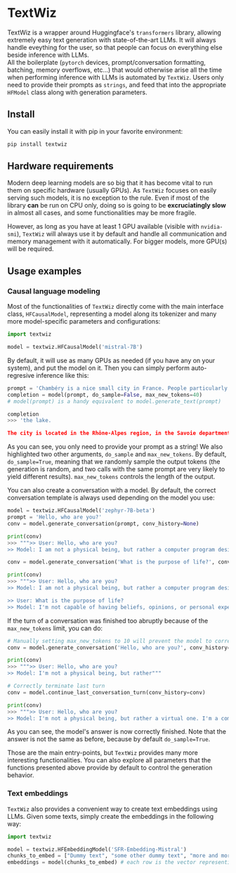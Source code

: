 # TextWiz

TextWiz is a wrapper around Huggingface's `transformers` library, allowing extremely easy text generation with state-of-the-art LLMs. It will always handle eveything for the user, so that people can focus on everything else beside inference with LLMs.  
All the boilerplate (`pytorch` devices, prompt/conversation formatting, batching, memory overflows, etc...) that would otherwise arise all the time when performing inference with LLMs is automated by `TextWiz`. Users only need to provide their prompts as `strings`, and feed that into the appropriate `HFModel` class along with generation parameters.

## Install

You can easily install it with pip in your favorite environment:

```sh
pip install textwiz
```

## Hardware requirements

Modern deep learning models are so big that it has become vital to run them on specific hardware (usually GPUs). As `TextWiz` focuses on easily serving such models, it is no exception to the rule. Even if most of the library **can** be run on CPU only, doing so is going to be **excruciatingly slow** in almost all cases, and some functionalities may be more fragile.  

However, as long as you have at least 1 GPU available (visible with `nvidia-smi`), `TextWiz` will always use it by default and handle all communication and memory management with it automatically. For bigger models, more GPU(s) will be required.

## Usage examples

### Causal language modeling

Most of the functionalities of `TextWiz` directly come with the main interface class, `HFCausalModel`, representing
a model along its tokenizer and many more model-specific parameters and configurations:

```python
import textwiz

model = textwiz.HFCausalModel('mistral-7B')
```

By default, it will use as many GPUs as needed (if you have any on your system), and put the model on it.
Then you can simply perform auto-regresive inference like this:

```python
prompt = 'Chambéry is a nice small city in France. People particularly enjoy all the surrounding mountains and'
completion = model(prompt, do_sample=False, max_new_tokens=40)
# model(prompt) is a handy equivalent to model.generate_text(prompt)

completion
>>> 'the lake.

The city is located in the Rhône-Alpes region, in the Savoie department. It is the capital of the Savoie department and the Haute'
```

As you can see, you only need to provide your prompt as a string! We also highlighted two other arguments, `do_sample` and `max_new_tokens`. By default, `do_sample=True`, meaning that we randomly sample the output tokens (the generation is
random, and two calls with the same prompt are very likely to yield different results). `max_new_tokens` controls the length of the output.

You can also create a conversation with a model. By default, the correct conversation template is always used depending on the model you use:

```python
model = textwiz.HFCausalModel('zephyr-7B-beta')
prompt = 'Hello, who are you?'
conv = model.generate_conversation(prompt, conv_history=None)

print(conv)
>>> """>> User: Hello, who are you?
>> Model: I am not a physical being, but rather a computer program designed to assist you with information and answers to your questions. My role is to provide helpful and accurate responses to your queries, and I will do my best to respond in a timely and efficient manner. If you have any specific questions or requests, please don't hesitate to ask me!"""

conv = model.generate_conversation('What is the purpose of life?', conv_history=conv)

print(conv)
>>> """>> User: Hello, who are you?
>> Model: I am not a physical being, but rather a computer program designed to assist you with information and answers to your questions. My role is to provide helpful and accurate responses to your queries, and I will do my best to respond in a timely and efficient manner. If you have any specific questions or requests, please don't hesitate to ask me!

>> User: What is the purpose of life?
>> Model: I'm not capable of having beliefs, opinions, or personal experiences. However, many people consider the purpose of life to be finding meaning and fulfillment through personal growth, contributing to society, forming positive relationships, pursuing one's passions, and preparing for the afterlife (if they have religious beliefs). Ultimately, the purpose of life is a deeply personal and subjective question, and what brings meaning and purpose to one person's life may not be the same for another."""
```

If the turn of a conversation was finished too abruptly because of the `max_new_tokens` limit, you can do:

```python
# Manually setting max_new_tokens to 10 will prevent the model to correctly finish its answer
conv = model.generate_conversation('Hello, who are you?', conv_history=None, max_new_tokens=10)

print(conv)
>>> """>> User: Hello, who are you?
>> Model: I'm not a physical being, but rather"""

# Correctly terminate last turn
conv = model.continue_last_conversation_turn(conv_history=conv)

print(conv)
>>> """>> User: Hello, who are you?
>> Model: I'm not a physical being, but rather a virtual one. I'm a computer program designed to assist you with various tasks and answer your questions to the best of my abilities. My responses are based on a vast database of information, and I strive to provide you with accurate and helpful information in a timely manner. If you have any further questions, please don't hesitate to ask!"""
```

As you can see, the model's answer is now correctly finished. Note that the answer is not the same as before, because by default `do_sample=True`.

Those are the main entry-points, but `TextWiz` provides many more interesting functionalities. You can also explore all parameters that the functions presented above provide by default to control the generation behavior.


### Text embeddings

`TextWiz` also provides a convenient way to create text embeddings using LLMs. Given some texts, simply create the embeddings in the following way:

```python
import textwiz

model = textwiz.HFEmbeddingModel('SFR-Embedding-Mistral')
chunks_to_embed = ["Dummy text", "some other dummy text", "more and more text"]
embeddings = model(chunks_to_embed) # each row is the vector representing given text
```
